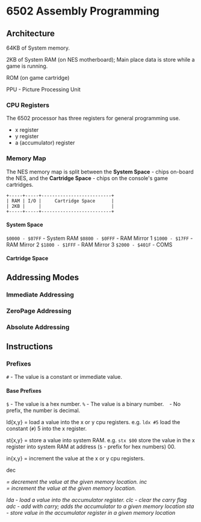 6502 Assembly Programming
=========================

Architecture
------------
64KB of System memory.

2KB of System RAM (on NES motherboard); Main place data is store while
a game is running.

ROM (on game cartridge)

PPU - Picture Processing Unit

### CPU Registers
The 6502 processor has three registers for general programming use.

* x register
* y register
* a (accumulator) register


### Memory Map
The NES memory map is split between the **System Space** - chips
on-board the NES, and the **Cartridge Space** - chips on the console's
game cartridges.

```ascii
+-----+-----+--------------------------+
| RAM | I/O |     Cartridge Space      |
| 2KB |     |                          |
+-----+-----+--------------------------+
```

#### System Space
`$0000 - $07FF` - System RAM
`$0800 - $0FFF` - RAM Mirror 1
`$1000 - $17FF` - RAM Mirror 2
`$1800 - $1FFF` - RAM Mirror 3
`$2000 - $401F` - COMS

#### Cartridge Space


Addressing Modes
----------------
### Immediate Addressing
### ZeroPage Addressing
### Absolute Addressing


Instructions
------------
### Prefixes
`#` - The value is a constant or immediate value.

#### Base Prefixes
`$` - The value is a hex number.
`%` - The value is a binary number.
` ` - No prefix, the number is decimal.


ld{x,y} = load a value into the x or y cpu registers.
  e.g. `ldx #5`
  load the constant (`#`) 5 into the x register.

st{x,y} = store a value into system RAM.
  e.g. `stx $00`
  store the value in the x register into system RAM at address
  (`$` - prefix for hex numbers) 00.

in{x,y} = increment the value at the x or y cpu registers.

dec <address> = decrement the value at the given memory location.
inc <address> = increment the value at the given memory location.

lda - load a value into the accumulator register.
clc - clear the carry flag
adc - add with carry; adds the accumulator to a given memory location
sta - store value in the accumulator register in a given memory location

